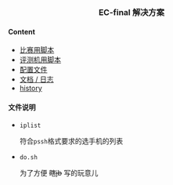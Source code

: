 <h3 align='center'> EC-final 解决方案 </h3>

#### Content
- [比赛用脚本](./scr/README.md)
- [评测机用脚本](./judgehost/README.md)
- [配置文件](./set/README.md)
- [文档 / 日志](./doc/README.md)
- [history](./history/README.md)

#### 文件说明

- `iplist`

    符合`pssh`格式要求的选手机的列表

- `do.sh`

    为了方便 ~~瞎jb~~ 写的玩意儿